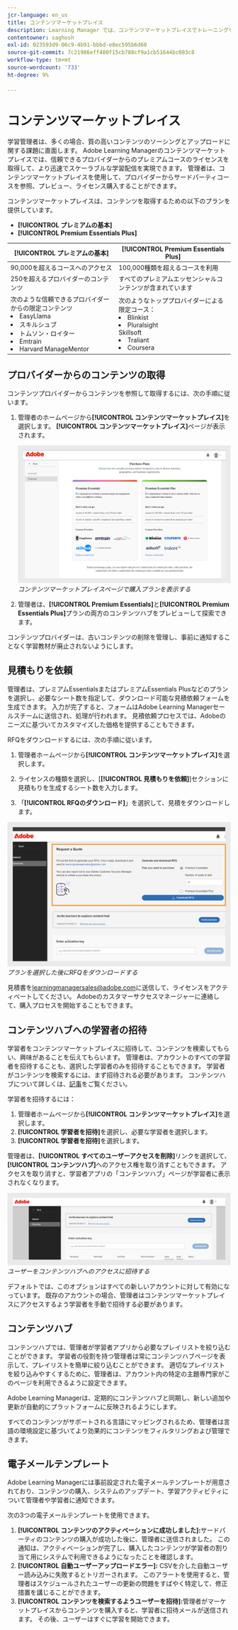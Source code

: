 ```yaml
---
jcr-language: en_us
title: コンテンツマーケットプレイス
description: Learning Manager では、コンテンツマーケットプレイスでトレーニングを検索および購入できるようになりました。様々な形式で利用できる、幅広いトピックをカバーする 70,000 種類以上のコースを検索できます。 あらゆる役割に対応している、学習やスキルアップのニーズに合わせることが可能な、キュレートされたプレイリストから選択できます。
contentowner: saghosh
exl-id: 023593d9-06c9-4b91-bbbd-e8ec595b6d60
source-git-commit: 7c21986eff480f15cb788cf9a1cb51644bc083c8
workflow-type: tm+mt
source-wordcount: '733'
ht-degree: 9%

---
```


# コンテンツマーケットプレイス

学習管理者は、多くの場合、質の高いコンテンツのソーシングとアップロードに関する課題に直面します。 Adobe Learning Managerのコンテンツマーケットプレイスでは、信頼できるプロバイダーからのプレミアムコースのライセンスを取得して、より迅速でスケーラブルな学習配信を実現できます。 管理者は、コンテンツマーケットプレイスを使用して、プロバイダーからサードパーティコースを参照、プレビュー、ライセンス購入することができます。

コンテンツマーケットプレイスは、コンテンツを取得するための以下のプランを提供しています。

* **[!UICONTROL プレミアムの基本]**
* **[!UICONTROL Premium Essentials Plus]**

| **[!UICONTROL プレミアムの基本]** | **[!UICONTROL Premium Essentials Plus]** |
|---|---|
| 90,000を超えるコースへのアクセス | 100,000種類を超えるコースを利用 |
| 250を超えるプロバイダーのコンテンツ | すべてのプレミアムエッセンシャルコンテンツが含まれています |
| 次のような信頼できるプロバイダーからの限定コンテンツ<li>EasyLlama</li><li>スキルシュブ</li><li>トムソン・ロイター</li><li>Emtrain</li><li>Harvard ManageMentor</li> | 次のようなトッププロバイダーによる限定コース： <li>Blinkist</li><li>Pluralsight</li>Skillsoft</li><li>Traliant</li><li>Coursera</li> |

<!--**[!UICONTROL Premium Essentials]**:
A cost-effective solution designed to enhance employee engagement. 

* Access to over 90,000 courses
* Content from more than 250 providers
* Focus on compliance and skill improvement
* Exclusive content from trusted providers such as:
   * EasyLlama
   * Skillshub
   * Thomson Reuters
   * Emtrain
   * Harvard ManageMentor

**[!UICONTROL Premium Essentials Plus]**:

* Access to more than 100,000 courses
* Includes all Premium Essentials content
* Exclusive courses from top providers like:
   * Blinkist
   * Pluralsight
   * Skillsoft
   * Traliant
   * Coursera

Select the plan that best meets your organization's learning goals and budget.-->

## プロバイダーからのコンテンツの取得

コンテンツプロバイダーからコンテンツを参照して取得するには、次の手順に従います。

1. 管理者のホームページから&#x200B;**[!UICONTROL コンテンツマーケットプレイス]**&#x200B;を選択します。 **[!UICONTROL コンテンツマーケットプレイス]**&#x200B;ページが表示されます。

   ![](assets/purchase-plans.png)
   _コンテンツマーケットプレイスページで購入プランを表示する_

2. 管理者は、**[!UICONTROL Premium Essentials]**&#x200B;と&#x200B;**[!UICONTROL Premium Essentials Plus]**&#x200B;プランの両方のコンテンツハブをプレビューして探索できます。

コンテンツプロバイダーは、古いコンテンツの削除を管理し、事前に通知することなく学習教材が廃止されないようにします。

<!--Learning Manager now offers Content Marketplace for you to explore and purchase trainings. Explore 70,000+ courses that cover a wide range of topics, available in multiple formats. Choose from curated playlists that cater to a vast variety of roles and meet your learning and upskilling needs.

In the Administrator app, there is a new option **[!UICONTROL Content Marketplace]**, which you'll find on the left panel.

Users can purchase from curated playlists covering various topics or purchase the entire catalog. 

On the page, you can see two tiles, Enterprise Training and Creative Cloud Training. The first tile launches the marketplace, using which you can acquire courses for your learners. The latter launches the content catalog.

The Enterprise Training page in the Administrator app enables you to invite users and download the Express Interest report, and also purchase the entire catalog or curated playlist.-->

## 見積もりを依頼

管理者は、プレミアムEssentialsまたはプレミアムEssentials Plusなどのプランを選択し、必要なシート数を指定して、ダウンロード可能な見積依頼フォームを生成できます。 入力が完了すると、フォームはAdobe Learning Managerセールスチームに送信され、処理が行われます。 見積依頼プロセスでは、Adobeのニーズに基づいてカスタマイズした価格を提供することもできます。

RFQをダウンロードするには、次の手順に従います。

1. 管理者ホームページから&#x200B;**[!UICONTROL コンテンツマーケットプレイス]**&#x200B;を選択します。

2. ライセンスの種類を選択し、[**[!UICONTROL 見積もりを依頼]**]セクションに見積もりを生成するシート数を入力します。

3. 「**[!UICONTROL RFQのダウンロード]**」を選択して、見積をダウンロードします。

![](assets/purchase-plans-go1.png)
_プランを選択した後にRFQをダウンロードする_

見積書を[learningmanagersales@adobe.com](mailto:learningmanagersales@adobe.com)に送信して、ライセンスをアクティベートしてください。 Adobeのカスタマーサクセスマネージャーに連絡して、購入プロセスを開始することもできます。

## コンテンツハブへの学習者の招待

学習者をコンテンツマーケットプレイスに招待して、コンテンツを検索してもらい、興味があることを伝えてもらいます。 管理者は、アカウントのすべての学習者を招待することも、選択した学習者のみを招待することもできます。 学習者がコンテンツを検索するには、まず招待される必要があります。 コンテンツハブについて詳しくは、[記事](/help/migrated/administrators/feature-summary/content-marketplace.md#content-hub)をご覧ください。

学習者を招待するには：

1. 管理者ホームページから&#x200B;**[!UICONTROL コンテンツマーケットプレイス]**&#x200B;を選択します。
2. **[!UICONTROL 学習者を招待]**&#x200B;を選択し、必要な学習者を選択します。
3. **[!UICONTROL 学習者を招待]**&#x200B;を選択します。

管理者は、**[!UICONTROL すべてのユーザーアクセスを削除]**&#x200B;リンクを選択して、**[!UICONTROL コンテンツハブ]**&#x200B;へのアクセス権を取り消すこともできます。 アクセスを取り消すと、学習者アプリの「コンテンツハブ」ページが学習者に表示されなくなります。

![](assets/invite-users.png)
_ユーザーをコンテンツハブへのアクセスに招待する_

デフォルトでは、このオプションはすべての新しいアカウントに対して有効になっています。 既存のアカウントの場合、管理者はコンテンツマーケットプレイスにアクセスするよう学習者を手動で招待する必要があります。

<!--## Purchase

You get unlimited access to the entire library of courses. Click the **[!UICONTROL Purchase]** button to download a Purchase Request form.

![](assets/purchase-request.png)

*Enter the number of seats to purchase*

Specify the number of seats for which you want to purchase the courses for. Download the purchase request form and then send the form to the sales team of Learning Manager.

The team will then validate the information and then generate a key, which will be provided to you. This is the activation key using which you'll grant access to your users to the content offering.

After the key is generated by the CSAM team, the Administrator can use the key to import the courses, and migrate the courses into the existing catalog or the new catalog.

During migration of courses, the status displays as **[!UICONTROL Importing Courses]**. Once the migration completes, the Administrator gets a notification that migration is complete and successful.

The **[!UICONTROL Licenses]** section then displays all the licenses that are acquired for the account.

The Administrator can see the links of the purchased catalogs in the Catalog Overview page.

Once the courses are added to the catalog, the Administrator can then grant access to the trainings to various user or user groups.

![](assets/licenses.png)

*Grant access to training to users and user groups*-->

<!--## Express interest report

When a learner clicks Express interest to Catalog in the Learner app, the interest is recorded in an Express interest report. The Administrator can download the report. The report (csv) contains the following fields:

* Name of the catalog
* Number of users expressing interest
* Email of the user expressing interest-->

## コンテンツハブ

コンテンツハブでは、管理者が学習者アプリから必要なプレイリストを絞り込むことができます。 学習者の役割を持つ管理者は常にコンテンツハブページを表示して、プレイリストを簡単に絞り込むことができます。 適切なプレイリストを絞り込みやすくするために、管理者は、アカウント内の特定の主題専門家がこのページを利用できるように設定できます。

Adobe Learning Managerは、定期的にコンテンツハブと同期し、新しい追加や更新が自動的にプラットフォームに反映されるようにします。

すべてのコンテンツがサポートされる言語にマッピングされるため、管理者は言語の環境設定に基づいてより効果的にコンテンツをフィルタリングおよび管理できます。

## 電子メールテンプレート

Adobe Learning Managerには事前設定された電子メールテンプレートが用意されており、コンテンツの購入、システムのアップデート、学習アクティビティについて管理者や学習者に通知できます。

次の3つの電子メールテンプレートを使用できます。

1. **[!UICONTROL コンテンツのアクティベーションに成功しました]:**&#x200B;サードパーティのコンテンツの購入が成功した後に、管理者に送信されました。 この通知は、アクティベーションが完了し、購入したコンテンツが学習者の割り当て用にシステムで利用できるようになったことを確認します。
2. **[!UICONTROL 自動ユーザーアップロードエラー]:** CSVを介した自動ユーザー読み込みに失敗するとトリガーされます。 このアラートを使用すると、管理者はスケジュールされたユーザーの更新の問題をすばやく特定して、修正措置を講じることができます。
3. **[!UICONTROL コンテンツを検索するようユーザーを招待]:**&#x200B;管理者がマーケットプレイスからコンテンツを購入すると、学習者に招待メールが送信されます。 その後、ユーザーはすぐに学習を開始できます。

<!--Purchased courses cannot be added in recurring certificates.
Purchased courses cannot be shared to peer accounts.
Purchased courses can be consumed by all users who get access to it. Configure the catalog visibility to restrict the visibility of purchased courses to limited users.
Purchased courses cannot be consumed once the activation key expires. Please purchase/activate another key to allow consumption.-->

<!--## Content Hub in Content Marketplace

Content Hub allows Administrators and Subject Matter Experts (SMEs) to shortlist required playlists from learner app. Once shortlisted, Admins can download the Purchase Request Form and share it with the Adobe Sales agent.

An Admin can invite SMEs to shortlist the playlist which they are interested in. 

![](assets/content-hub.png)

*Launch Content Hub from the marketplace*

Content Hub is available in Learner role for all Administrators. Administrators allow SMEs to shortlist the playlist which they are interested in purchasing.

The Content Hub page is visible to Administrators in their learner role all the time as it allows them to shortlist playlists easily. To help you in shortlisting the right playlist, Admins can make this page accessible to limited Subject matter experts in their account. Just visit the Enterprise Training page on Admin side and take steps to provide access.  

![](assets/content-hub-resources.png)

*View resources in the Content hub*

Learning Manager also enables Administrators to download a shortlisted playlist and share it with Adobe Sales team. Before downloading the shortlist, visit the Content Hub and shortlist a playlist by adding a playlist to your library. 

Then as Administrator, click **[!UICONTROL Content Marketplace]** > **[!UICONTROL Enterprise Training]** > **[!UICONTROL Purchase section]** > **[!UICONTROL Curated Playlists]**. Click the **[!UICONTROL Purchase]** button to download the Purchase request form which contains the details of your shortlisted playlist.

![](assets/download-purchase-request.png)

*Download the Purchase Request form*

The courses and Playlist which you see in the Content Hub are the same as what you see in the Content Marketplace. Content Hub simply provides an ability for Administrators and limited SMEs to shortlist playlist easily for purchase.-->
